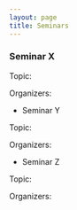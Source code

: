 ```yaml
---
layout: page
title: Seminars
---
```


### Seminar X

Topic:

Organizers:

* Seminar Y

Topic:

Organizers:

* Seminar Z

Topic:

Organizers:


